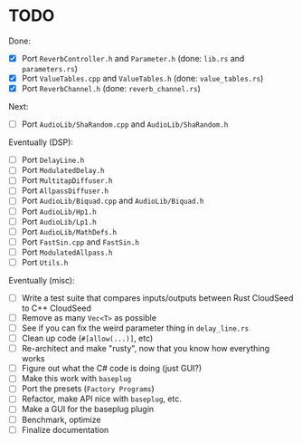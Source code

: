 # TODO

Done:
 - [x] Port `ReverbController.h` and `Parameter.h` (done: `lib.rs` and `parameters.rs`)
 - [x] Port `ValueTables.cpp` and `ValueTables.h` (done: `value_tables.rs`)
 - [x] Port `ReverbChannel.h` (done: `reverb_channel.rs`)

Next:
 - [ ] Port `AudioLib/ShaRandom.cpp` and `AudioLib/ShaRandom.h`

Eventually (DSP):
 - [ ] Port `DelayLine.h`
 - [ ] Port `ModulatedDelay.h`
 - [ ] Port `MultitapDiffuser.h`
 - [ ] Port `AllpassDiffuser.h`
 - [ ] Port `AudioLib/Biquad.cpp` and `AudioLib/Biquad.h`
 - [ ] Port `AudioLib/Hp1.h`
 - [ ] Port `AudioLib/Lp1.h`
 - [ ] Port `AudioLib/MathDefs.h`
 - [ ] Port `FastSin.cpp` and `FastSin.h`
 - [ ] Port `ModulatedAllpass.h`
 - [ ] Port `Utils.h`

Eventually (misc):
 - [ ] Write a test suite that compares inputs/outputs between Rust CloudSeed to C++ CloudSeed
 - [ ] Remove as many `Vec<T>` as possible
 - [ ] See if you can fix the weird parameter thing in `delay_line.rs`
 - [ ] Clean up code (`#[allow(...)]`, etc)
 - [ ] Re-architect and make "rusty", now that you know how everything works
 - [ ] Figure out what the C# code is doing (just GUI?)
 - [ ] Make this work with `baseplug`
 - [ ] Port the presets (`Factory Programs`)
 - [ ] Refactor, make API nice with `baseplug`, etc.
 - [ ] Make a GUI for the baseplug plugin
 - [ ] Benchmark, optimize
 - [ ] Finalize documentation
